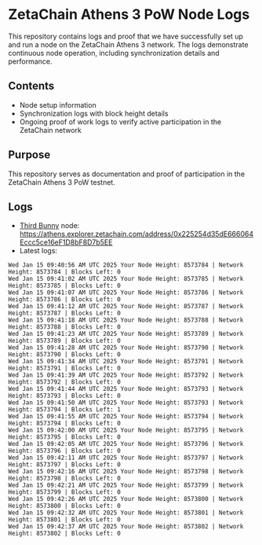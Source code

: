# ZetaChain Athens 3 PoW Node Logs
This repository contains logs and proof that we have successfully set up and run a node on the ZetaChain Athens 3 network. The logs demonstrate continuous node operation, including synchronization details and performance.

## Contents
- Node setup information
- Synchronization logs with block height details
- Ongoing proof of work logs to verify active participation in the ZetaChain network

## Purpose
This repository serves as documentation and proof of participation in the ZetaChain Athens 3 PoW testnet.

## Logs

- [Third Bunny](https://thirdbunny.xyz/) node: https://athens.explorer.zetachain.com/address/0x225254d35dE666064Eccc5ce16eF1D8bF8D7b5EE
- Latest logs:
```
Wed Jan 15 09:40:56 AM UTC 2025 Your Node Height: 8573784 | Network Height: 8573784 | Blocks Left: 0
Wed Jan 15 09:41:02 AM UTC 2025 Your Node Height: 8573785 | Network Height: 8573785 | Blocks Left: 0
Wed Jan 15 09:41:07 AM UTC 2025 Your Node Height: 8573786 | Network Height: 8573786 | Blocks Left: 0
Wed Jan 15 09:41:12 AM UTC 2025 Your Node Height: 8573787 | Network Height: 8573787 | Blocks Left: 0
Wed Jan 15 09:41:18 AM UTC 2025 Your Node Height: 8573788 | Network Height: 8573788 | Blocks Left: 0
Wed Jan 15 09:41:23 AM UTC 2025 Your Node Height: 8573789 | Network Height: 8573789 | Blocks Left: 0
Wed Jan 15 09:41:28 AM UTC 2025 Your Node Height: 8573790 | Network Height: 8573790 | Blocks Left: 0
Wed Jan 15 09:41:34 AM UTC 2025 Your Node Height: 8573791 | Network Height: 8573791 | Blocks Left: 0
Wed Jan 15 09:41:39 AM UTC 2025 Your Node Height: 8573792 | Network Height: 8573792 | Blocks Left: 0
Wed Jan 15 09:41:44 AM UTC 2025 Your Node Height: 8573793 | Network Height: 8573793 | Blocks Left: 0
Wed Jan 15 09:41:50 AM UTC 2025 Your Node Height: 8573793 | Network Height: 8573794 | Blocks Left: 1
Wed Jan 15 09:41:55 AM UTC 2025 Your Node Height: 8573794 | Network Height: 8573794 | Blocks Left: 0
Wed Jan 15 09:42:00 AM UTC 2025 Your Node Height: 8573795 | Network Height: 8573795 | Blocks Left: 0
Wed Jan 15 09:42:05 AM UTC 2025 Your Node Height: 8573796 | Network Height: 8573796 | Blocks Left: 0
Wed Jan 15 09:42:11 AM UTC 2025 Your Node Height: 8573797 | Network Height: 8573797 | Blocks Left: 0
Wed Jan 15 09:42:16 AM UTC 2025 Your Node Height: 8573798 | Network Height: 8573798 | Blocks Left: 0
Wed Jan 15 09:42:21 AM UTC 2025 Your Node Height: 8573799 | Network Height: 8573799 | Blocks Left: 0
Wed Jan 15 09:42:26 AM UTC 2025 Your Node Height: 8573800 | Network Height: 8573800 | Blocks Left: 0
Wed Jan 15 09:42:32 AM UTC 2025 Your Node Height: 8573801 | Network Height: 8573801 | Blocks Left: 0
Wed Jan 15 09:42:37 AM UTC 2025 Your Node Height: 8573802 | Network Height: 8573802 | Blocks Left: 0
```
